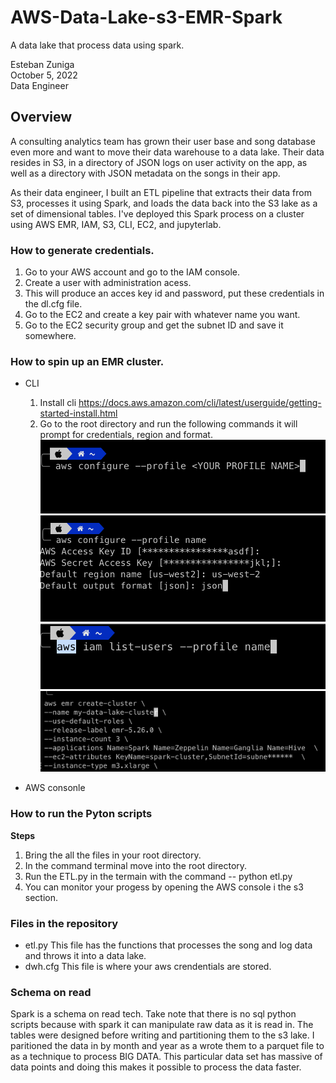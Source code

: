 # AWS-Data-Lake-s3-EMR-Spark
A data lake that process data using spark.

Esteban Zuniga <br>
October 5, 2022 <br>
Data Engineer

## Overview

A consulting analytics team has grown their user base and song database even more and want to move their data warehouse to a data lake. Their data resides in S3, in a directory of JSON logs on user activity on the app, as well as a directory with JSON metadata on the songs in their app.

As their data engineer, I built an ETL pipeline that extracts their data from S3, processes it using Spark, and loads the data back into the S3 lake as a set of dimensional tables. I've deployed this Spark process on a cluster using AWS EMR, IAM, S3, CLI, EC2, and jupyterlab.

### How to generate credentials.
1. Go to your AWS account and go to the IAM console.
2. Create a user with administration acess.
3. This will produce an acces key id and password, put these credentials in the dl.cfg file.
4. Go to the EC2 and create a key pair with whatever name you want.
5. Go to the EC2 security group and get the subnet ID and save it somewhere. 

### How to spin up an EMR cluster.
- CLI
    1. Install cli https://docs.aws.amazon.com/cli/latest/userguide/getting-started-install.html
    2. Go to the root directory and run the following commands it will prompt for credentials, region and format.
     ![Main Page!](/images/STEP-1.png) <br>
     ![Main Page!](/images/STEP-2.png) <br>
     ![Main Page!](/images/STEP-3.png) <br>
     ![Main Page!](/images/STEP-4a.png)
    



- AWS consonle

### How to run the Pyton scripts


**Steps**

1. Bring the all the files in your root directory.
2. In the command terminal move into the root directory.
3. Run the ETL.py in the termain with the command -- python etl.py
4. You can monitor your progess by opening the AWS console i the s3 section.


### Files in the repository


    
-  etl.py
    This file has the functions that processes the song and log data and throws it into a data lake.
- dwh.cfg
  This file is where your aws crendentials are stored. 



### Schema on read

Spark is a schema on read tech. Take note that there is no sql python scripts because with spark it can manipulate raw data as it is read in. The tables were designed before writing and partitioning them to the s3 lake. I paritioned the data in by month and year as a wrote them to a parquet file to as a technique to process BIG DATA. This particular data set has massive of data points and doing this makes it possible to process the data faster.

